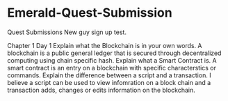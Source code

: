 # Emerald-Quest-Submission
Quest Submissions
New guy sign up test.

Chapter 1 Day 1
    Explain what the Blockchain is in your own words. 
      A blockchain is a public general ledger that is secured through decentralized computing using chain specific hash.
    Explain what a Smart Contract is. 
      A smart contract is an entry on a blockchain with specific characterstics or commands.
    Explain the difference between a script and a transaction.
      I believe a script can be used to view infomration on a block chain and a transaction adds, changes or edits information on the blockchain.  
